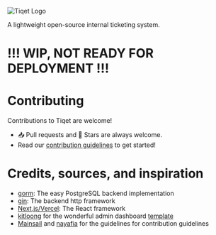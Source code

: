![Tiqet Logo](https://github.com/user-attachments/assets/ee1ccac5-8158-4609-9a56-fc15aa4611a9)

A lightweight open-source internal ticketing system.

# !!! WIP, NOT READY FOR DEPLOYMENT !!!

# Contributing

Contributions to Tiqet are welcome!

- 📥 Pull requests and 🌟 Stars are always welcome.
- Read our [contribution guidelines](https://github.com/lvsweat/Tiqet/blob/main/CONTRIBUTING.md) to get started!

# Credits, sources, and inspiration

- [gorm](https://gorm.io): The easy PostgreSQL backend implementation
- [gin](https://github.com/gin-gonic/gin): The backend http framework
- [Next.js/Vercel](https://nextjs.org/): The React framework
- [kitloong](https://github.com/kitloong) for the wonderful admin dashboard [template](https://github.com/kitloong/nextjs-dashboard)
- [Mainsail](https://github.com/mainsail-crew/mainsail) and [nayafia](https://github.com/nayafia/contributing-template) for the guidelines for contribution guidelines
